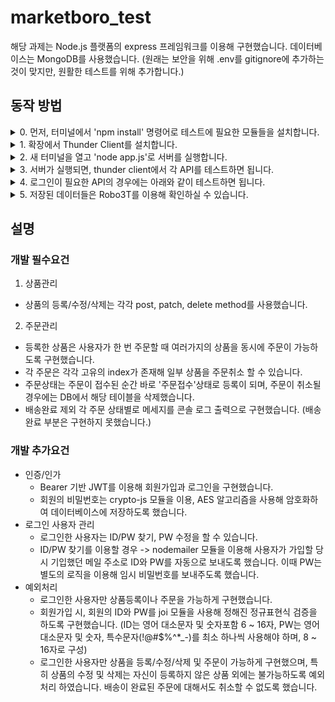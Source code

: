 # marketboro_test
해당 과제는 Node.js 플랫폼의 express 프레임워크를 이용해 구현했습니다.
데이터베이스는 MongoDB를 사용했습니다.
(원래는 보안을 위해 .env를 gitignore에 추가하는것이 맞지만, 원활한 테스트를 위해 추가합니다.)

## 동작 방법

<details>
  <summary> 0. 먼저, 터미널에서 'npm install' 명령어로 테스트에 필요한 모듈들을 설치합니다.</summary>
  <img src="https://user-images.githubusercontent.com/79096544/165542170-52f104b7-8018-47e4-a0af-8d1c23035803.PNG">
</details>
<details>
  <summary> 1. 확장에서 Thunder Client를 설치합니다.</summary>
  <img src="https://user-images.githubusercontent.com/79096544/165519181-6c662e7d-818f-4a6c-b35e-a20c7451a541.PNG">
</details>

<details>
  <summary> 2. 새 터미널을 열고 'node app.js'로 서버를 실행합니다.</summary>
  <img src="https://user-images.githubusercontent.com/79096544/165521325-84cccfc8-9ee2-45e1-af34-3475a5e32e33.PNG">
</details>

<details>
  <summary> 3. 서버가 실행되면, thunder client에서 각 API를 테스트하면 됩니다.</summary>
  <img src="https://user-images.githubusercontent.com/79096544/165521325-84cccfc8-9ee2-45e1-af34-3475a5e32e33.PNG">
  <img src="https://user-images.githubusercontent.com/79096544/165526527-dda253ce-9387-40d4-a7ed-baef6a94be86.PNG">
</details>

<details>
  <summary> 4. 로그인이 필요한 API의 경우에는 아래와 같이 테스트하면 됩니다. </summary>
  <br>로그인 후 나오는 토큰을 Auth 탭의 Bearer에 넣습니다.
  <img src="https://user-images.githubusercontent.com/79096544/165527233-7feec166-e26f-4514-99af-b96d26659638.PNG">
  <img src="https://user-images.githubusercontent.com/79096544/165527252-0c4ed675-18c9-4cfb-b882-eabbef89e84d.PNG"></br>
  <br>POST method의 경우에는 Body 탭에서 schemas의 형식으로 json 데이터를 넣고 send를 하면 결과가 아래에 나옵니다.
  <img src="https://user-images.githubusercontent.com/79096544/165527651-601d7d11-e089-4011-ae4d-4cb012287b2a.PNG"></br>
</details>

<details>
  <summary> 5. 저장된 데이터들은 Robo3T를 이용해 확인하실 수 있습니다. </summary>
  <img src="https://user-images.githubusercontent.com/79096544/165535608-f2474bfd-91b8-4e80-9831-c66781052868.PNG">
  <img src="https://user-images.githubusercontent.com/79096544/165535622-6e9b2269-f2a0-487f-a14b-18b37a3216fe.PNG">
</details>

## 설명
### 개발 필수요건
1. 상품관리
* 상품의 등록/수정/삭제는 각각 post, patch, delete method를 사용했습니다.

2. 주문관리
* 등록한 상품은 사용자가 한 번 주문할 때 여러가지의 상품을 동시에 주문이 가능하도록 구현했습니다.
* 각 주문은 각각 고유의 index가 존재해 일부 상품을 주문취소 할 수 있습니다.
* 주문상태는 주문이 접수된 순간 바로 '주문접수'상태로 등록이 되며, 주문이 취소될 경우에는 DB에서 해당 테이블을 삭제했습니다.
* 배송완료 제외 각 주문 상태별로 메세지를 콘솔 로그 출력으로 구현했습니다. (배송완료 부분은 구현하지 못했습니다.)

### 개발 추가요건
* 인증/인가
  * Bearer 기반 JWT를 이용해 회원가입과 로그인을 구현했습니다.
  * 회원의 비밀번호는 crypto-js 모듈을 이용, AES 알고리즘을 사용해 암호화하여 데이터베이스에 저장하도록 했습니다.
* 로그인 사용자 관리
  * 로그인한 사용자는 ID/PW 찾기, PW 수정을 할 수 있습니다.
  * ID/PW 찾기를 이용할 경우 -> nodemailer 모듈을 이용해 사용자가 가입할 당시 기입했던 메일 주소로 ID와 PW를 자동으로 보내도록 했습니다. 이때 PW는 별도의 로직을 이용해 임시 비밀번호를 보내주도록 했습니다.
* 예외처리
  * 로그인한 사용자만 상품등록이나 주문을 가능하게 구현했습니다.
  * 회원가입 시, 회원의 ID와 PW를 joi 모듈을 사용해 정해진 정규표현식 검증을 하도록 구현했습니다. (ID는 영어 대소문자 및 숫자포함 6 ~ 16자, PW는 영어 대소문자 및 숫자, 특수문자(!@#$%^*_-)를 최소 하나씩 사용해야 하며, 8 ~ 16자로 구성)
  * 로그인한 사용자만 상품을 등록/수정/삭제 및 주문이 가능하게 구현했으며, 특히 상품의 수정 및 삭제는 자신이 등록하지 않은 상품 외에는 불가능하도록 예외처리 하였습니다. 배송이 완료된 주문에 대해서도 취소할 수 없도록 했습니다.
